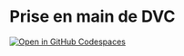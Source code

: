 # Prise en main de DVC

[![Open in GitHub Codespaces](https://github.com/codespaces/badge.svg)](https://codespaces.new/shuuchuu/dvc-playground)
